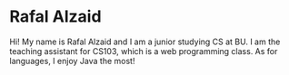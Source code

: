 # Rafal Alzaid
Hi! My name is Rafal Alzaid and I am a junior studying CS at BU. I am the teaching assistant for CS103, which is a web programming class. As for languages, I enjoy Java the most!
